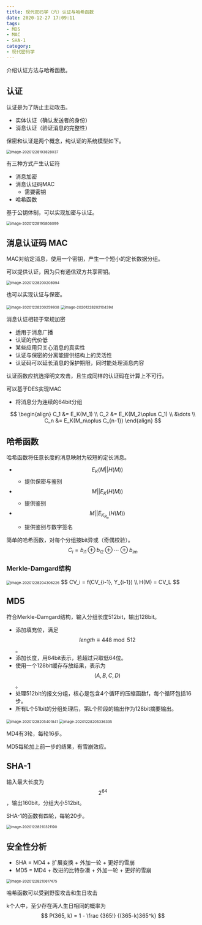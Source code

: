```yaml
---
title: 现代密码学（六）认证与哈希函数
date: 2020-12-27 17:09:11
tags:
- MD5
- MAC
- SHA-1
category:
- 现代密码学
---
```


介绍认证方法与哈希函数。

<!--more-->

## 认证

认证是为了防止主动攻击。

- 实体认证（确认发送者的身份）
- 消息认证（验证消息的完整性）

保密和认证是两个概念，纯认证的系统模型如下。

<img src="现代密码学（六）认证与哈希函数/image-20201228193828037.png" alt="image-20201228193828037" style="zoom:67%;" />

有三种方式产生认证符

- 消息加密
- 消息认证码MAC
  - 需要密钥
- 哈希函数

基于公钥体制，可以实现加密与认证。

<img src="现代密码学（六）认证与哈希函数/image-20201228195806099.png" alt="image-20201228195806099" style="zoom:67%;" />

## 消息认证码 MAC

MAC对给定消息，使用一个密钥，产生一个短小的定长数据分组。

可以提供认证，因为只有通信双方共享密钥。

<img src="现代密码学（六）认证与哈希函数/image-20201228200208994.png" alt="image-20201228200208994" style="zoom: 67%;" />

也可以实现认证与保密。

<img src="现代密码学（六）认证与哈希函数/image-20201228200259938.png" alt="image-20201228200259938" style="zoom:67%;" />

<img src="现代密码学（六）认证与哈希函数/image-20201228202104394.png" alt="image-20201228202104394" style="zoom:67%;" />

消息认证相较于常规加密

- 适用于消息广播
- 认证的代价低
- 某些应用只关心消息的真实性
- 认证与保密的分离能提供结构上的灵活性
- 认证码可以延长消息的保护期限，同时能处理消息内容

认证函数应抗选择明文攻击，且生成同样的认证码在计算上不可行。

可以基于DES实现MAC

- 将消息分为连续的64bit分组

$$
\begin{align}
C_1 &= E_K(M_1) \\
C_2 &= E_K(M_2\oplus C_1) \\
&\dots \\
C_n &= E_K(M_n\oplus C_{n-1})
\end{align}
$$

## 哈希函数

哈希函数将任意长度的消息映射为较短的定长消息。

- $$E_K(M||H(M))$$
  - 提供保密与鉴别
- $$M||E_K(H(M))$$
  - 提供鉴别
- $$M||E_{K_{R_a}}(H(M))$$
  - 提供鉴别与数字签名

简单的哈希函数，对每个分组按bit异或（奇偶校验）。
$$
C_i = b_{i1}\oplus b_{i2}\oplus\cdots\oplus b_{im}
$$

### Merkle-Damgard结构

<img src="现代密码学（六）认证与哈希函数/image-20201228204306226.png" alt="image-20201228204306226" style="zoom:67%;" />
$$
CV_i = f(CV_{i-1}, Y_{i-1}) \\
H(M) = CV_L
$$

## MD5

符合Merkle-Damgard结构，输入分组长度512bit，输出128bit。

- 添加填充位，满足$$length\equiv448\bmod512$$。
- 添加长度，用64bit表示，若超过只取低64位。
- 使用一个128bit缓存存放结果，表示为$$(A,B,C,D)$$。
- 处理512bit的报文分组，核心是包含4个循环的压缩函数f，每个循环包括16步。
- 所有L个51bit的分组处理后，第L个阶段的输出作为128bit摘要输出。

<img src="现代密码学（六）认证与哈希函数/image-20201228205401841.png" alt="image-20201228205401841" style="zoom:67%;" />

<img src="现代密码学（六）认证与哈希函数/image-20201228205300355.png" alt="image-20201228205336335" style="zoom:67%;" />

MD4有3轮，每轮16步。

MD5每轮加上前一步的结果，有雪崩效应。

## SHA-1

输入最大长度为$$2^{64}$$，输出160bit，分组大小512bit。

SHA-1的函数有四轮，每轮20步。

<img src="现代密码学（六）认证与哈希函数/image-20201228210321190.png" alt="image-20201228210321190" style="zoom:67%;" />

## 安全性分析

- SHA = MD4 + 扩展变换 + 外加一轮 + 更好的雪崩
- MD5 = MD4 + 改进的比特杂凑 + 外加一轮 + 更好的雪崩

<img src="现代密码学（六）认证与哈希函数/image-20201228210617475.png" alt="image-20201228210617475" style="zoom:67%;" />

哈希函数可以受到野蛮攻击和生日攻击

k个人中，至少存在两人生日相同的概率为
$$
P(365, k) = 1 - \frac {365!} {(365-k)365^k}
$$
